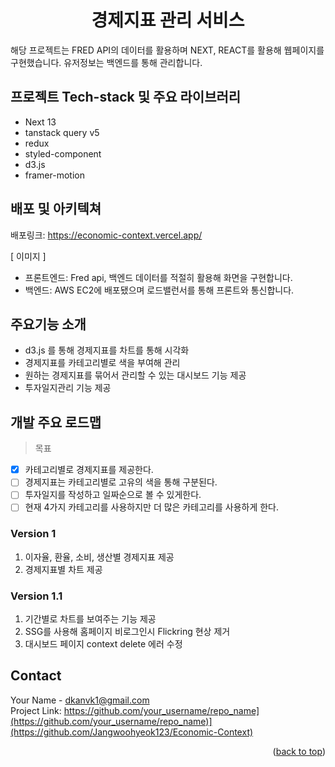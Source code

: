 <h1 align='center'>경제지표 관리 서비스</h1>

해당 프로젝트는 FRED API의 데이터를 활용하며 NEXT, REACT를 활용해 웹페이지를 구현했습니다. 유저정보는 백엔드를 통해 관리합니다.

## 프로젝트 Tech-stack 및 주요 라이브러리 

- Next 13
- tanstack query v5
- redux
- styled-component
- d3.js
- framer-motion


## 배포 및 아키텍쳐
배포링크: https://economic-context.vercel.app/

 [ 이미지 ]

- 프론트엔드: Fred api, 백엔드 데이터를 적절히 활용해 화면을 구현합니다. 
- 백엔드: AWS EC2에 배포됐으며 로드밸런서를 통해 프론트와 통신합니다.


## 주요기능 소개 

- d3.js 를 통해 경제지표를 차트를 통해 시각화
- 경제지표를 카테고리별로 색을 부여해 관리
- 원하는 경제지표를 묶어서 관리할 수 있는 대시보드 기능 제공
- 투자일지관리 기능 제공


## 개발 주요 로드맵

> 목표
- [x] 카테고리별로 경제지표를 제공한다.
- [ ] 경제지표는 카테고리별로 고유의 색을 통해 구분된다.
- [ ] 투자일지를 작성하고 일짜순으로 볼 수 있게한다.
- [ ] 현재 4가지 카테고리를 사용하지만 더 많은 카테고리를 사용하게 한다.

### Version 1
1. 이자율, 환율, 소비, 생산별 경제지표 제공
2. 경제지표별 차트 제공

### Version 1.1
1. 기간별로 차트를 보여주는 기능 제공
2. SSG를 사용해 홈페이지 비로그인시 Flickring 현상 제거
3. 대시보드 페이지 context delete 에러 수정


<!-- CONTACT -->
## Contact

Your Name - dkanvk1@gmail.com</br>
Project Link: https://github.com/your_username/repo_name](https://github.com/your_username/repo_name)](https://github.com/Jangwoohyeok123/Economic-Context)

<p align="right">(<a href="#readme-top">back to top</a>)</p>

